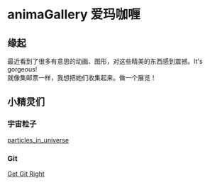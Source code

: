 # animaGallery 爱玛咖喱

## 缘起
最近看到了很多有意思的动画、图形，对这些精美的东西感到震撼。It's gorgeous!  
就像集邮票一样，我想把她们收集起来。做一个展览！

## 小精灵们
### 宇宙粒子
[particles_in_universe](https://pageye123.github.io/animaGallery/particles_in_universe/index.html) 
### Git
[Get Git Right](https://pageye123.github.io/animaGallery/Git.svg) 
